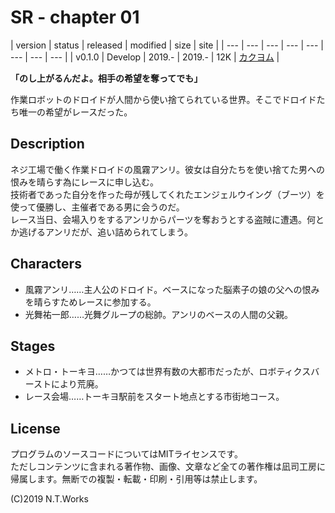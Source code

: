 # SR - chapter 01

| version | status | released | modified | size | site |
| --- | --- | --- | --- | --- | --- | --- | --- |
| v0.1.0 | Develop | 2019.- | 2019.- | 12K | [カクヨム](https://kakuyomu.jp/) |

**「のし上がるんだよ。相手の希望を奪ってでも」**

作業ロボットのドロイドが人間から使い捨てられている世界。そこでドロイドたち唯一の希望がレースだった。

## Description

ネジ工場で働く作業ドロイドの風霧アンリ。彼女は自分たちを使い捨てた男への恨みを晴らす為にレースに申し込む。  
技術者であった自分を作った母が残してくれたエンジェルウイング（ブーツ）を使って優勝し、主催者である男に会うのだ。  
レース当日、会場入りをするアンリからパーツを奪おうとする盗賊に遭遇。何とか逃げるアンリだが、追い詰められてしまう。

## Characters

- 風霧アンリ……主人公のドロイド。ベースになった脳素子の娘の父への恨みを晴らすためレースに参加する。
- 光舞祐一郎……光舞グループの総帥。アンリのベースの人間の父親。

## Stages

- メトロ・トーキヨ……かつては世界有数の大都市だったが、ロボティクスバーストにより荒廃。
- レース会場……トーキヨ駅前をスタート地点とする市街地コース。

## License

プログラムのソースコードについてはMITライセンスです。  
ただしコンテンツに含まれる著作物、画像、文章など全ての著作権は凪司工房に帰属します。無断での複製・転載・印刷・引用等は禁止します。

(C)2019 N.T.Works

